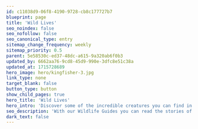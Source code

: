 ```yaml
---
id: c11038d9-06f8-4190-9728-cb8c177727b7
blueprint: page
title: 'Wild Lives'
seo_noindex: false
seo_nofollow: false
seo_canonical_type: entry
sitemap_change_frequency: weekly
sitemap_priority: 0.5
parent: 5e58530c-ed37-48dc-a615-9a320ab6f0b3
updated_by: 6662aa76-9cd8-45d9-990e-3dfc8e51c38a
updated_at: 1715728689
hero_image: hero/kingfisher-3.jpg
link_type: none
target_blank: false
button_type: button
show_child_pages: true
hero_title: 'Wild Lives'
hero_intro: 'Discover some of the incredible creatures you can find in or near to the rivers. From wriggly eels to swooping eagles, this precious habitat is a home for an array of stunning wildlife.'
seo_description: 'With our Wildlife Guides you can read the stories of iconic species native to our local area.'
dark_text: false
---
```

